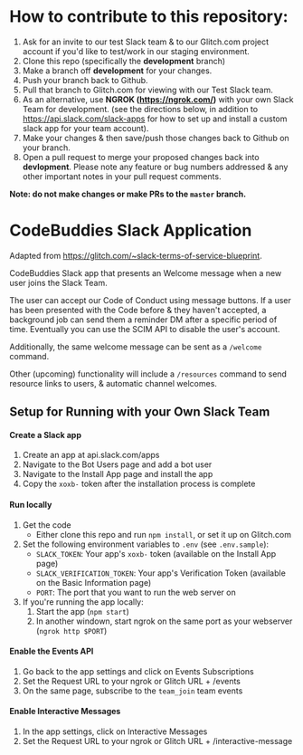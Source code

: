 # How to contribute to this repository:
1. Ask for an invite to our test Slack team & to our Glitch.com project account if you'd like to test/work in our staging environment.
2. Clone this repo (specifically the **development** branch)
2. Make a branch off **development** for your changes.
3. Push your branch back to Github.
4. Pull that branch to Glitch.com for viewing with our Test Slack team.
5. As an alternative, use **NGROK (https://ngrok.com/)** with your own Slack Team for development. (see the directions below, in addition to https://api.slack.com/slack-apps for how to set up and install a custom slack app for your team account).
5. Make your changes & then save/push those changes back to Github on your branch.
6. Open a pull request to merge your proposed changes back into **devlopment**.  Please note any feature or bug numbers addressed & any other important notes in your pull request comments.

**Note: do not make changes or make PRs to the `master` branch.**


# CodeBuddies Slack Application

Adapted from https://glitch.com/~slack-terms-of-service-blueprint.

CodeBuddies Slack app that presents an Welcome message when a new user joins the Slack Team.

The user can accept our Code of Conduct using message buttons. If a user has been presented with the Code before & they haven't accepted, a background job can send them a reminder DM after a specific period of time. Eventually you can use the SCIM API to disable the user's account.

Additionally, the same welcome message can be sent as a `/welcome` command.

Other (upcoming) functionality will include a `/resources` command to send resource links to users, & automatic channel welcomes.

## Setup for Running with your Own Slack Team

#### Create a Slack app

1. Create an app at api.slack.com/apps
1. Navigate to the Bot Users page and add a bot user
1. Navigate to the Install App page and install the app
1. Copy the `xoxb-` token after the installation process is complete

#### Run locally
1. Get the code
    * Either clone this repo and run `npm install`, or set it up on Glitch.com
1. Set the following environment variables to `.env` (see `.env.sample`):
    * `SLACK_TOKEN`: Your app's `xoxb-` token (available on the Install App page)
    * `SLACK_VERIFICATION_TOKEN`: Your app's Verification Token (available on the Basic Information page)
    * `PORT`: The port that you want to run the web server on
1. If you're running the app locally:
    1. Start the app (`npm start`)
    1. In another windown, start ngrok on the same port as your webserver (`ngrok http $PORT`)

#### Enable the Events API
1. Go back to the app settings and click on Events Subscriptions
1. Set the Request URL to your ngrok or Glitch URL + /events
1. On the same page, subscribe to the `team_join` team events

#### Enable Interactive Messages

1. In the app settings, click on Interactive Messages
1. Set the Request URL to your ngrok or Glitch URL + /interactive-message
